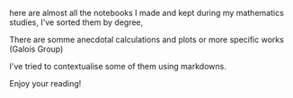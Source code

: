 here are almost all the notebooks I made and kept during my mathematics studies, I've sorted them by degree,

There are somme anecdotal calculations and plots or more specific works (Galois Group)

I've tried to contextualise some of them using markdowns.

Enjoy your reading!
